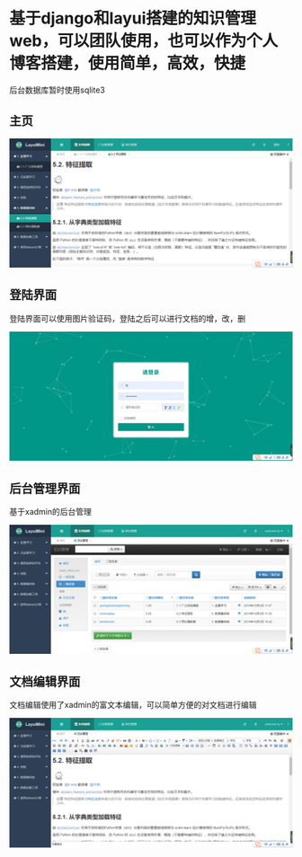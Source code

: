 # 基于django和layui搭建的知识管理web，可以团队使用，也可以作为个人博客搭建，使用简单，高效，快捷

后台数据库暂时使用sqlite3

## 主页

![主页展示](.README_images/主页展示.png)

## 登陆界面
登陆界面可以使用图片验证码，登陆之后可以进行文档的增，改，删

![登陆界面](.README_images/登陆界面.png)

## 后台管理界面
基于xadmin的后台管理

![后台管理](.README_images/后台管理.png)

## 文档编辑界面
文档编辑使用了xadmin的富文本编辑，可以简单方便的对文档进行编辑

![](.README_images/文档编辑界面.png)